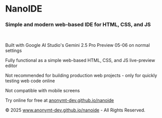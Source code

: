 # NanoIDE

### Simple and modern web-based IDE for HTML, CSS, and JS

<br/>

Built with Google AI Studio's Gemini 2.5 Pro Preview 05-06 on normal settings

Fully functional as a simple web-based HTML, CSS, and JS live-preview editor

Not recommended for building production web projects - only for quickly testing web code online

Not compatible with mobile screens

Try online for free at [anonymt-dev.github.io/nanoide](https://anonymt-dev.github.io/nanoide)

&copy;  2025 www.anonymt-dev.github.io/nanoide - All Rights Reserved.
